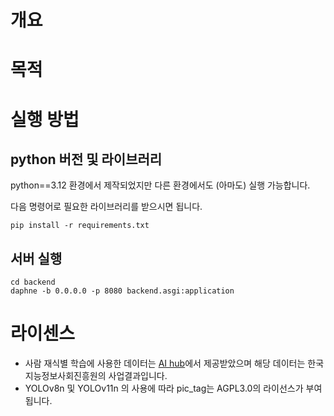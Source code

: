 


# 개요

# 목적

# 실행 방법


## python 버전 및 라이브러리
python==3.12 환경에서 제작되었지만 다른 환경에서도 (아마도) 실행 가능합니다.

다음 명령어로 필요한 라이브러리를 받으시면 됩니다.
```
pip install -r requirements.txt
```

## 서버 실행

```
cd backend
daphne -b 0.0.0.0 -p 8080 backend.asgi:application
```




# 라이센스

 - 사람 재식별 학습에 사용한 데이터는 [AI hub](https://aihub.or.kr/)에서 제공받았으며 해당 데이터는 한국지능정보사회진흥원의 사업결과입니다.
 - YOLOv8n 및 YOLOv11n 의 사용에 따라 pic_tag는 AGPL3.0의 라이선스가 부여됩니다.